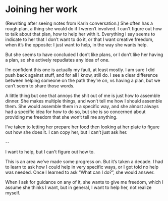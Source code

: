# Joining her work
(Rewriting after seeing notes from Karin conversation.)
She often has a rough plan, a thing she would do if I weren’t involved. I can't figure out how to talk about that plan, how to help her with it. Everything I say seems to indicate to her that I don’t want to do it, or that I want creative freedom, when it’s the opposite: I just want to help, in the way she wants help.

But she seems to have concluded I don’t like plans, or I don’t like her having a plan, so she actively repudiates any idea of one.

I’m confident this one is actually my fault, at least mostly. I am sure I did push back against stuff, and for all I know, still do. I see a clear difference between helping someone on the path they’re on, vs having a plan, but we can’t seem to share those words.

A little thing but one that annoys the shit out of me is just how to assemble dinner. She makes multiple things, and won’t tell me how I should assemble them. She would assemble them in a specific way, and she almost always had a specific idea for how to do so, but she is so concerned about providing me freedom that she won’t tell me anything.

I’ve taken to letting her prepare her food then looking at her plate to figure out how she does it. I can copy her, but I can’t just ask her.

--

I want to help, but I can't figure out how to.

This is an area we’ve made some progress on. But it’s taken a decade. I had to learn to ask how I could help in very specific ways, or I got told no help was needed. Once I learned to ask “What can I do?”, she would answer.

When I ask for guidance on any of it, she wants to give me freedom, which I assume she thinks I want, but in general, I want to help her, not realize myself.